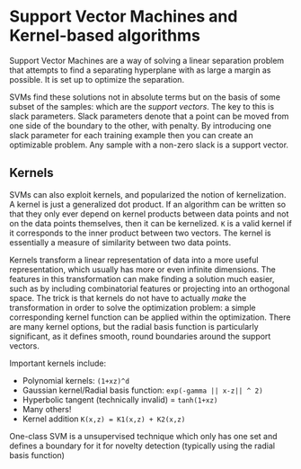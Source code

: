 Support Vector Machines and Kernel-based algorithms
=================================

Support Vector Machines are a way of solving a linear separation problem that attempts to find a separating hyperplane with as large a margin as possible.  It is set up to optimize the separation.  

SVMs find these solutions not in absolute terms but on the basis of some subset of the samples: which are the _support vectors_.  The key to this is slack parameters.  Slack parameters denote that a point can be moved from one side of the boundary to the other, with penalty.  By introducing one slack parameter for each training example then you can create an optimizable problem.  Any sample with a non-zero slack is a support vector.  

## Kernels

SVMs can also exploit kernels, and popularized the notion of kernelization.  A kernel is just a generalized dot product. If an algorithm can be written so that they only ever depend on kernel products between data points and not on the data points themselves, then it can be kernelized. `K` is a valid kernel if it corresponds to the inner product between two vectors.  The kernel is essentially a measure of similarity between two data points.  

Kernels transform a linear representation of data into a more useful representation, which usually has more or even infinite dimensions.  The features in this transformation can make finding a solution much easier, such as by including combinatorial features or projecting into an orthogonal space.  The trick is that kernels do not have to actually _make_ the transformation in order to solve the optimization problem: a simple corresponding kernel function can be applied within the optimization.  There are many kernel options, but the radial basis function is particularly significant, as it defines smooth, round boundaries around the support vectors.  

Important kernels include:

- Polynomial kernels: `(1+xz)^d`
- Gaussian kernel/Radial basis function: `exp(-gamma || x-z|| ^ 2)`
- Hyperbolic tangent (technically invalid) = `tanh(1+xz)`
- Many others!
- Kernel addition `K(x,z) = K1(x,z) + K2(x,z)`

One-class SVM is a unsupervised technique which only has one set and defines a boundary for it for novelty detection (typically using the radial basis function)
